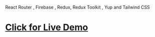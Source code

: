 React Router , Firebase , Redux, Redux Toolkit , Yup and Tailwind CSS

<a href="https://instagram-react-web-clone.netlify.app"><h1>Click for Live Demo</h1><a/>
